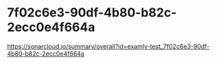 # 7f02c6e3-90df-4b80-b82c-2ecc0e4f664a
https://sonarcloud.io/summary/overall?id=examly-test_7f02c6e3-90df-4b80-b82c-2ecc0e4f664a
